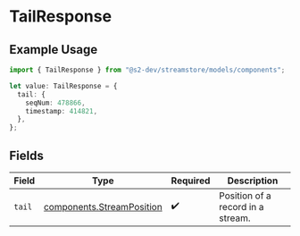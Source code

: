 # TailResponse

## Example Usage

```typescript
import { TailResponse } from "@s2-dev/streamstore/models/components";

let value: TailResponse = {
  tail: {
    seqNum: 478866,
    timestamp: 414821,
  },
};
```

## Fields

| Field                                                                  | Type                                                                   | Required                                                               | Description                                                            |
| ---------------------------------------------------------------------- | ---------------------------------------------------------------------- | ---------------------------------------------------------------------- | ---------------------------------------------------------------------- |
| `tail`                                                                 | [components.StreamPosition](../../models/components/streamposition.md) | :heavy_check_mark:                                                     | Position of a record in a stream.                                      |